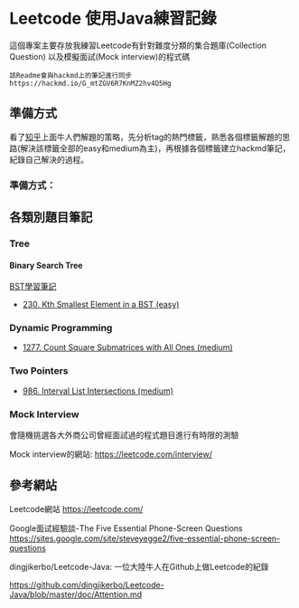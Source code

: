 # Leetcode 使用Java練習記錄

這個專案主要存放我練習Leetcode有針對難度分類的集合題庫(Collection Question)
以及模擬面試(Mock interview)的程式碼

```
該Readme會與hackmd上的筆記進行同步
https://hackmd.io/G_mtZGV6R7KnMZ2hv4D5Hg
```

## 準備方式

看了[知乎](https://www.zhihu.com/question/26580300)上面牛人們解題的策略，先分析tag的熱門標籤，熟悉各個標籤解題的思路(解決該標籤全部的easy和medium為主)，再根據各個標籤建立hackmd筆記，紀錄自己解決的過程。

### 準備方式：

## 各類別題目筆記

### Tree  

#### Binary Search Tree

[BST學習筆記](https://hackmd.io/zkKJ5BnGTbOf4ZNKgdHvXQ)

* [230. Kth Smallest Element in a BST (easy)](https://hackmd.io/981zGlR5SV-hlPP7ibxj2A)

### Dynamic Programming

* [1277. Count Square Submatrices with All Ones (medium)
](https://hackmd.io/VEwIG0mwRBu8eEnt-Y-mnw)

### Two Pointers

* [986. Interval List Intersections (medium)](https://hackmd.io/9IUtLR9JRyWkCODK8UGY2g)

### Mock Interview

會隨機挑選各大外商公司曾經面試過的程式題目進行有時限的測驗

Mock interview的網站:
https://leetcode.com/interview/

## 參考網站

Leetcode網站
https://leetcode.com/

Google面试經驗談-The Five Essential Phone-Screen Questions
https://sites.google.com/site/steveyegge2/five-essential-phone-screen-questions

dingjikerbo/Leetcode-Java: 一位大陸牛人在Github上做Leetcode的紀錄

https://github.com/dingjikerbo/Leetcode-Java/blob/master/doc/Attention.md
